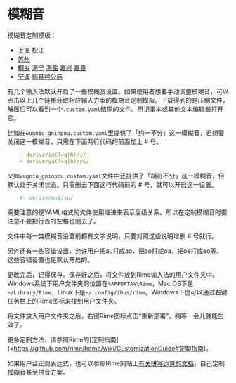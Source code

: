 # 模糊音

模糊音定制模板：

- [上海](https://gist.github.com/shinzoqchiuq/3e59d4675216e8cc57d07ee8a675ce18/archive/3ea6d4c6ae3ffe537bbb70ff51a769bb9f76049c.zip) [松江](https://gist.github.com/shinzoqchiuq/3c903345136f74bcf1c814ca13c8c653/archive/90be47c849da34c3eb68b6ef8e01fe267cdce8a2.zip)
- [苏州](https://gist.github.com/shinzoqchiuq/8be2df56d04688445ada5f348fe61f68/archive/d6902816f9e5b2eac5702309fffc14556e74371b.zip)
- [桐乡](https://gist.github.com/shinzoqchiuq/4420f5e672452d599a6c66d9f4f361e9/archive/d08f2ee6e09656b58967d4521ceb24cce743a1eb.zip) [海宁](https://gist.github.com/shinzoqchiuq/b4c9d58814499b311e3468452e4bd7f5/archive/7b592964220b5b33d61a9b65b1e5359eed358c25.zip) [海盐](https://gist.github.com/shinzoqchiuq/c58f25754e7f3b5cac9f1956f4321a22/archive/ab9bb03757c4e4b962cad55abd96176530f35161.zip) [嘉兴](https://gist.github.com/shinzoqchiuq/2dc859c9e217f712b1db10b9c2717781/archive/2469f9e81d8f3a42c785cac7afc6187135f8346f.zip) [嘉善](https://gist.github.com/shinzoqchiuq/f650afa63fada227fc07f8150c161987/archive/b696a1495df25dc22389e0cb85f82bcadd5944df.zip)
- [宁波](https://gist.github.com/shinzoqchiuq/bec778d687f54140d9c92c301e5b3dcc/archive/329ed30f92fc39aa30455d685aeb6104fbda68a6.zip) [鄞县钟公庙](https://gist.github.com/shinzoqchiuq/16b8e0c521371decaf94df969bbe1e1e/archive/29f0262f8d9389d76936725b282b328a5f7cd21c.zip)

有几个输入法默认开启了一些模糊音设置。如果使用者想要手动调整模糊音，可以点击以上几个链接获取相应输入方案的模糊音定制模板。下载得到的是压缩文件，解压后可以看到一个`.custom.yaml`结尾的文件。用记事本或其他文本编辑器打开它。

比如在`wugniu_gninpou.custom.yaml`里提供了「约一不分」这一模糊音，若想要关闭这一模糊音，只需在下面两行代码的前面加上 # 号。
```yaml
    - derive/ia(?=q|h)/i/
    - derive/ya(?=q|h)/yi/
```
又如`wugniu_gninpou.custom.yaml`文件中还提供了「胡符不分」这一模糊音，但默认处于关闭状态。只需删去下面这行代码前的 # 号，就可以开启这一设置。
````yaml
    #- derive/wu$/vu/
````
需要注意的是YAML格式的文件使用缩进来表示层级关系。所以在定制模糊音时要注意不要把行首的空格也删去了。

文件中每一类模糊音设置前都有文字说明，只要对照这些说明增删 # 号就行。

另外还有一些容错设置，允许用户把au打成ao，把ao打成oa，把oe打成eo等。这些容错设置也是默认开启的。

更改完后，记得保存。保存好之后，将文件放到Rime输入法的用户文件夹中。Windows系统下用户文件夹的位置在`%APPDATA%\Rime`，Mac OS下是`~/Library/Rime`，Linux下是`~/.config/ibus/rime`。Windows下也可以通过右键任务栏上的Rime图标来找到用户文件夹。

将文件放入用户文件夹之后，右键Rime图标点击“重新部署”。稍等一会儿就能生效了。

更多定制方法，请参照Rime的[定制指南](<https://github.com/rime/home/wiki/CustomizationGuide#定製指南)。

如果用户会正则表达式，也可以参照Rime网站上[有关拼写运算的文档](https://github.com/rime/home/wiki/SpellingAlgebra)，自己定制模糊音甚至拼音方案。